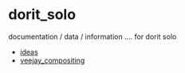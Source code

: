 # dorit_solo
documentation / data / information .... for dorit solo

* [ideas](ideas)
* [veejay_compositing](veejay_compositing)
